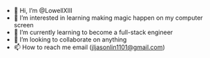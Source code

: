 - 👋 Hi, I’m @LowellXIII
- 👀 I’m interested in learning making magic happen on my computer screen
- 🌱 I’m currently learning to become a full-stack engineer
- 💞️ I’m looking to collaborate on anything
- 📫 How to reach me email (jljasonlin1101@gmail.com)

<!---
LowellXIII/LowellXIII is a ✨ special ✨ repository because its `README.md` (this file) appears on your GitHub profile.
You can click the Preview link to take a look at your changes.
--->
